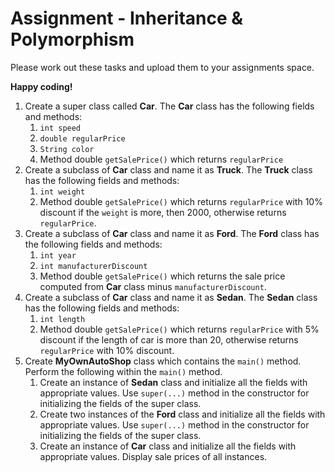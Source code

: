# Assignment - Inheritance & Polymorphism

Please work out these tasks and upload them to your assignments space.

**Happy coding!**

1. Create a super class called **Car**. The **Car** class has the following fields and methods:
    1. `int speed`
    2. `double regularPrice`
    3. `String color`
    4. Method double `getSalePrice()` which returns `regularPrice`
2. Create a subclass of **Car** class and name it as **Truck**. The **Truck** class has the following fields and methods:
    1. `int weight`
    2. Method double `getSalePrice()` which returns `regularPrice` with 10% discount if the `weight` is more, then 2000, otherwise returns `regularPrice`.
3. Create a subclass of **Car** class and name it as **Ford**. The **Ford** class has the following fields and methods:
    1. `int year`
    2. `int manufacturerDiscount`
    3. Method double `getSalePrice()` which returns the sale price computed from **Car** class minus `manufacturerDiscount`.
4. Create a subclass of **Car** class and name it as **Sedan**. The **Sedan** class has the following fields and methods:
    1. `int length`
    2. Method double `getSalePrice()` which returns `regularPrice` with 5% discount if the length of car is more than 20, otherwise returns `regularPrice` with 10% discount.
5. Create **MyOwnAutoShop** class which contains the `main()` method. Perform the following within the `main()` method.
    1. Create an instance of **Sedan** class and initialize all the fields with appropriate values. Use `super(...)` method in the constructor for initializing the fields of the super class.
    2. Create two instances of the **Ford** class and initialize all the fields with appropriate values. Use `super(...)` method in the constructor for initializing the fields of the super class.
    3. Create an instance of **Car** class and initialize all the fields with appropriate values. Display sale prices of all instances.   